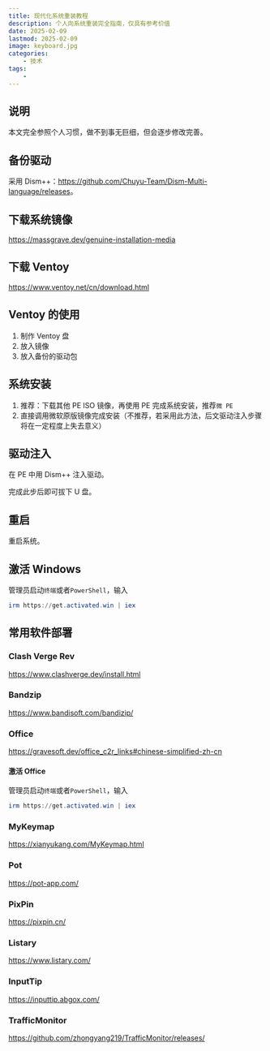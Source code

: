 ```yaml
---
title: 现代化系统重装教程
description: 个人向系统重装完全指南，仅具有参考价值
date: 2025-02-09
lastmod: 2025-02-09
image: keyboard.jpg
categories:
    - 技术
tags:
    - 
---
```


## 说明

本文完全参照个人习惯，做不到事无巨细，但会逐步修改完善。

## 备份驱动

采用 Dism++：<https://github.com/Chuyu-Team/Dism-Multi-language/releases>。

## 下载系统镜像

<https://massgrave.dev/genuine-installation-media>

## 下载 Ventoy

<https://www.ventoy.net/cn/download.html>

## Ventoy 的使用

1. 制作 Ventoy 盘
2. 放入镜像
3. 放入备份的驱动包

## 系统安装

1. 推荐：下载其他 PE ISO 镜像，再使用 PE 完成系统安装，推荐`微 PE`
2. 直接调用微软原版镜像完成安装（不推荐，若采用此方法，后文驱动注入步骤将在一定程度上失去意义）

## 驱动注入

在 PE 中用 Dism++ 注入驱动。

完成此步后即可拔下 U 盘。

## 重启

重启系统。

## 激活 Windows

管理员启动`终端`或者`PowerShell`，输入

```powershell
irm https://get.activated.win | iex
```

## 常用软件部署

### Clash Verge Rev

<https://www.clashverge.dev/install.html>

### Bandzip

<https://www.bandisoft.com/bandizip/>

### Office

<https://gravesoft.dev/office_c2r_links#chinese-simplified-zh-cn>

#### 激活 Office

管理员启动`终端`或者`PowerShell`，输入

```powershell
irm https://get.activated.win | iex
```

### MyKeymap

<https://xianyukang.com/MyKeymap.html>

### Pot

<https://pot-app.com/>

### PixPin

<https://pixpin.cn/>

### Listary

<https://www.listary.com/>

### InputTip

<https://inputtip.abgox.com/>

### TrafficMonitor

<https://github.com/zhongyang219/TrafficMonitor/releases/>
